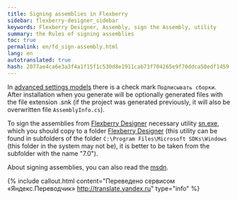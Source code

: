 ```yaml
---
title: Signing assemblies in Flexberry
sidebar: flexberry-designer_sidebar
keywords: Flexberry Designer, Assembly, sign the Assembly, utility
summary: the Rules of signing assemblies
toc: true
permalink: en/fd_sign-assembly.html
lang: en
autotranslated: true
hash: 2077ae4ca6e3a3f4a1f15f1c530d8e1911cab73f704265e9f70ddca50edf1459
---
```


In [advanced settings models](fd_project-customization.html) there is a check mark `Подписывать сборки`. After installation when you generate will be optionally generated files with the file extension .snk (if the project was generated previously, it will also be overwritten file `AssemblyInfo.cs`).

To sign the assemblies from [Flexberry Designer](fd_flexberry-designer.html) necessary utility [sn.exe](http://msdn.microsoft.com/en-us/library/k5b5tt23(v=vs.71).aspx), which you should copy to a folder [Flexberry Designer](fd_flexberry-designer.html) (this utility can be found in subfolders of the folder `C:\Program Files\Microsoft SDKs\Windows` (this folder in the system may not be), it is better to be taken from the subfolder with the name "7.0").

About signing assemblies, you can also read the [msdn](http://msdn.microsoft.com/ru-ru/library/xwb8f617(v=vs.90).aspx).



{% include callout.html content="Переведено сервисом «Яндекс.Переводчик» <http://translate.yandex.ru>" type="info" %}